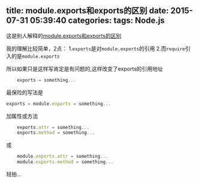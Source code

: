 title: module.exports和exports的区别
date: 2015-07-31 05:39:40
categories:
tags: Node.js
---

这是别人解释的[module.exports和exports的区别](http://zihua.li/2012/03/use-module-exports-or-exports-in-node)

我的理解比较简单，2点：
1.`exports`是对`module.exports`的引用
2.而`require`引入的是`module.exports`
<!--more-->

所以如果只是这样写肯定是有问题的,这样改变了exports的引用地址
```javascript
    exports = something...
```
最保险的写法是
```javascript
exports = module.exports = something...
```

加属性或方法
```javascript
    exports.attr = something...
    exports.method = something...
```
或
```javascript
    module.exports.attr = something...
    module.exports.method = something...
```

轻拍...